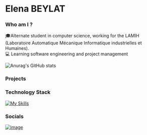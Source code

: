 # Elena BEYLAT

### Who am I ?
🎓Alternate student in computer science, working for the LAMIH (Laboratoire Automatique Mécanique Informatique industrielles et Humaines).<br>
💻 Learning software engineering and project management<br>

![Anurag's GitHub stats](https://github-readme-stats.vercel.app/api?username=petitcheveu&show_icons=true&theme=dracula&hide_border=true)

### Projects

### Technology Stack
[![My Skills](https://skillicons.dev/icons?i=html,css,js,vuejs,angular,ts,java,py,django,c,mysql,postgres,mongodb,docker,figma,discord)](https://skillicons.dev) <br>

### Socials
[![image](https://img.shields.io/badge/LinkedIn-0077B5?style=for-the-badge&logo=linkedin&logoColor=white)](https://www.linkedin.com/in/elena-beylat-166333234/)
